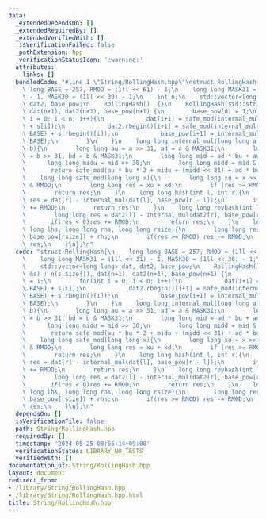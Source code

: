 ```yaml
---
data:
  _extendedDependsOn: []
  _extendedRequiredBy: []
  _extendedVerifiedWith: []
  _isVerificationFailed: false
  _pathExtension: hpp
  _verificationStatusIcon: ':warning:'
  attributes:
    links: []
  bundledCode: "#line 1 \"String/RollingHash.hpp\"\nstruct RollingHash{\n    long\
    \ long BASE = 257, RMOD = (1ll << 61) - 1;\n    long long MASK31 = (1ll << 31)\
    \ - 1, MASK30 = (1ll << 30) - 1;\n    int n;\n    std::vector<long long> dat,\
    \ dat2, base_pow;\n    RollingHash()  {}\n    RollingHash(std::string &s) : n(s.size()),\
    \ dat(n+1), dat2(n+1), base_pow(n+1) {\n        base_pow[0] = 1;\n        for(int\
    \ i = 0; i < n; i++){\n            dat[i+1] = safe_mod(internal_mul(dat[i], BASE)\
    \ + s[i]);\n            dat2.rbegin()[i+1] = safe_mod(internal_mul(dat2.rbegin()[i],\
    \ BASE) + s.rbegin()[i]);\n            base_pow[i+1] = internal_mul(base_pow[i],\
    \ BASE);\n        }\n    }\n    long long internal_mul(long long a, long long\
    \ b){\n        long long au = a >> 31, ad = a & MASK31;\n        long long bu\
    \ = b >> 31, bd = b & MASK31;\n        long long mid = ad * bu + au * bd;\n  \
    \      long long midu = mid >> 30;\n        long long midd = mid & MASK30;\n \
    \       return safe_mod(au * bu * 2 + midu + (midd << 31) + ad * bd);\n    }\n\
    \    long long safe_mod(long long x){\n        long long xu = x >> 61, xd = x\
    \ & RMOD;\n        long long res = xu + xd;\n        if (res >= RMOD) res -= RMOD;\n\
    \        return res;\n    }\n    long long hash(int l, int r){\n        long long\
    \ res = dat[r] - internal_mul(dat[l], base_pow[r - l]);\n        if(res < 0)res\
    \ += RMOD;\n        return res;\n    }\n    long long revhash(int l, int r){\n\
    \        long long res = dat2[l] - internal_mul(dat2[r], base_pow[r - l]);\n \
    \       if(res < 0)res += RMOD;\n        return res;\n    }\n    long long joint(long\
    \ long lhs, long long rhs, long long rsize){\n        long long res = internal_mul(lhs,\
    \ base_pow[rsize]) + rhs;\n        if(res >= RMOD) res -= RMOD;\n        return\
    \ res;\n    }\n};\n"
  code: "struct RollingHash{\n    long long BASE = 257, RMOD = (1ll << 61) - 1;\n\
    \    long long MASK31 = (1ll << 31) - 1, MASK30 = (1ll << 30) - 1;\n    int n;\n\
    \    std::vector<long long> dat, dat2, base_pow;\n    RollingHash()  {}\n    RollingHash(std::string\
    \ &s) : n(s.size()), dat(n+1), dat2(n+1), base_pow(n+1) {\n        base_pow[0]\
    \ = 1;\n        for(int i = 0; i < n; i++){\n            dat[i+1] = safe_mod(internal_mul(dat[i],\
    \ BASE) + s[i]);\n            dat2.rbegin()[i+1] = safe_mod(internal_mul(dat2.rbegin()[i],\
    \ BASE) + s.rbegin()[i]);\n            base_pow[i+1] = internal_mul(base_pow[i],\
    \ BASE);\n        }\n    }\n    long long internal_mul(long long a, long long\
    \ b){\n        long long au = a >> 31, ad = a & MASK31;\n        long long bu\
    \ = b >> 31, bd = b & MASK31;\n        long long mid = ad * bu + au * bd;\n  \
    \      long long midu = mid >> 30;\n        long long midd = mid & MASK30;\n \
    \       return safe_mod(au * bu * 2 + midu + (midd << 31) + ad * bd);\n    }\n\
    \    long long safe_mod(long long x){\n        long long xu = x >> 61, xd = x\
    \ & RMOD;\n        long long res = xu + xd;\n        if (res >= RMOD) res -= RMOD;\n\
    \        return res;\n    }\n    long long hash(int l, int r){\n        long long\
    \ res = dat[r] - internal_mul(dat[l], base_pow[r - l]);\n        if(res < 0)res\
    \ += RMOD;\n        return res;\n    }\n    long long revhash(int l, int r){\n\
    \        long long res = dat2[l] - internal_mul(dat2[r], base_pow[r - l]);\n \
    \       if(res < 0)res += RMOD;\n        return res;\n    }\n    long long joint(long\
    \ long lhs, long long rhs, long long rsize){\n        long long res = internal_mul(lhs,\
    \ base_pow[rsize]) + rhs;\n        if(res >= RMOD) res -= RMOD;\n        return\
    \ res;\n    }\n};\n"
  dependsOn: []
  isVerificationFile: false
  path: String/RollingHash.hpp
  requiredBy: []
  timestamp: '2024-05-25 08:55:14+09:00'
  verificationStatus: LIBRARY_NO_TESTS
  verifiedWith: []
documentation_of: String/RollingHash.hpp
layout: document
redirect_from:
- /library/String/RollingHash.hpp
- /library/String/RollingHash.hpp.html
title: String/RollingHash.hpp
---
```


